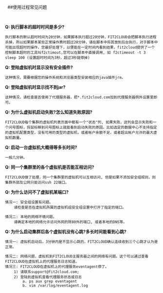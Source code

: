 &nbsp;
##使用过程常见问题

&nbsp;
&nbsp;

**Q: 执行脚本的超时时间是多少?**
    
	执行脚本的默认超时时间为20分钟，如果脚本执行超过20分钟，FIT2CLOUD会把脚本执行进程杀掉，所以如果脚本某些正常操作费时超过20分钟，请在脚本中将其放到后台执行，对于脚本中可能出现超时的操作，您最好处理下，以便能在一定时间内看到结果，fit2cloud提供了一个控制脚本超时的工具叫f2ctimout,您可以在脚本中直接调用, 如 f2ctimeout -t 3 sleep 100 (设置超时时间为3秒，超过3秒就停掉)

**Q: 登陆虚拟机时显示没有安全插件?**
    
	这种情况，需要根据您的操作系统和浏览器类型安装相应的java插件jre。

**Q: 登陆虚拟机时显示找不到jar?**
  
	这种情况，请检查是否使用了代理服务器，把*.fit2cloud.com加到代理服务器例外设置里即可。

**Q: 为什么虚拟机启动失败?怎么知道失败原因?**

	FIT2CLOUD每个集群的虚拟机列表页面中都有一个"状态"列, 如果失败，这列会显示失败和一个问号图标，将鼠标移到问号图标上就能看到启动失败的原因，比如选定的数据中心不支持指定的虚拟机配置类型，没有可用的类型的虚拟机，或者帐户余额不足，或者超出帐户允许的最大虚拟机数量。

**Q: 启动一台虚拟机大概得等多长时间?**

	一般几分钟。

**Q: 同一个集群里的各个虚拟机是否能互相访问?**

	FIT2CLOUD做了处理，同一个集群里的虚拟机可以互相访问, 但是如果不添加安全组规则，则集群外部及公网只能访问ssh 22端口。

**Q: 为什么访问不了虚拟机某端口?**

	情况一: 安全组设置有问题。
		请检查是否在虚拟机所属的虚拟机组安全组设置中打开了指定的端口。

	情况二: 本地的网络环境问题。
		请确定本地的网络允许访问外网的除80外的端口, 或者本地的DNS等。

**Q: 为什么启动集群后各个虚拟机没有心跳?多长时间能看到心跳?**

	情况一: 虚拟机启动后，3分钟内是不显示心跳的，FIT2CLOUD确认连续收到三个心跳才认为是正常。
	
	情况二: 网络问题，虚拟机到FIT2CLOUD主服务器之间的网络有问题。这个可以通过查看FIT2CLOUD在虚拟机上的代理服务日志知道。
	情况三: FIT2CLOUD在虚拟机上的代理服务eventagent停了。
		1) 请联系support@fit2cloud.com;        
		2) 登陆到虚拟机查看代理服务状态或日志        
			a. ps aux grep eventagent
			b. vim /var/log/eventagent.log